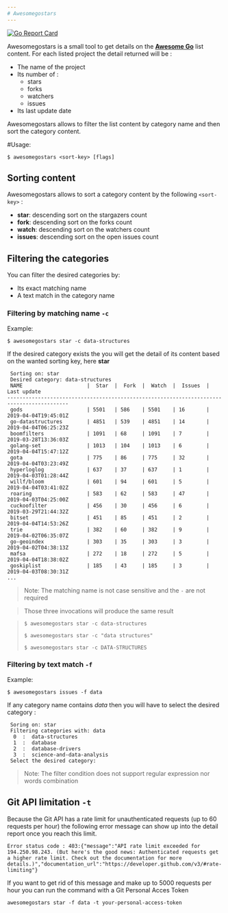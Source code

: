```yaml
---
# Awesomegostars
---
```

[![Go Report Card](https://goreportcard.com/badge/github.com/nirekin/awesomegostars)](https://goreportcard.com/report/github.com/nirekin/awesomegostars)

Awesomegostars is a small tool to get details on the [**Awesome Go**](https://github.com/avelino/awesome-go) list content. For each listed project the detail returned will be :

- The name of the project 
- Its number of :
  - stars
  - forks
  - watchers
  - issues
- Its last update date


Awesomegostars allows to filter the list content by category name and then sort the category content.

#Usage:

```$ awesomegostars <sort-key> [flags]``` 


## Sorting content


Awesomegostars allows to sort a category content by the following `<sort-key>` :

- **star**: descending sort on the stargazers count
- **fork**: descending sort on the forks count
- **watch**: descending sort on the watchers count
- **issues**: descending sort on the open issues count




 

## Filtering the categories

You can filter the desired categories by:

- Its exact matching name
- A text match in the category name


### Filtering by matching name `-c`

Example: 

```$ awesomegostars star -c data-structures```

If the desired category exists the you will get the detail of its content based on the wanted sorting key, here **star**

```
 Sorting on: star
 Desired category: data-structures
 NAME                     |  Star  |  Fork  |  Watch  |  Issues  |  Last update
------------------------------------------------------------------------------------------
 gods                     | 5501   | 586    | 5501    | 16       | 2019-04-04T19:45:01Z
 go-datastructures        | 4851   | 539    | 4851    | 14       | 2019-04-04T06:25:23Z
 boomfilters              | 1091   | 68     | 1091    | 7        | 2019-03-28T13:36:03Z
 golang-set               | 1013   | 104    | 1013    | 6        | 2019-04-04T15:47:12Z
 gota                     | 775    | 86     | 775     | 32       | 2019-04-04T03:23:49Z
 hyperloglog              | 637    | 37     | 637     | 1        | 2019-04-03T01:28:44Z
 willf/bloom              | 601    | 94     | 601     | 5        | 2019-04-04T03:41:02Z
 roaring                  | 583    | 62     | 583     | 47       | 2019-04-03T04:25:00Z
 cuckoofilter             | 456    | 30     | 456     | 6        | 2019-03-29T21:44:32Z
 bitset                   | 451    | 85     | 451     | 2        | 2019-04-04T14:53:26Z
 trie                     | 382    | 60     | 382     | 9        | 2019-04-02T06:35:07Z
 go-geoindex              | 303    | 35     | 303     | 3        | 2019-04-02T04:38:13Z
 mafsa                    | 272    | 18     | 272     | 5        | 2019-04-04T18:38:02Z
 goskiplist               | 185    | 43     | 185     | 3        | 2019-04-03T08:30:31Z
...
```

> Note: The matching name is not case sensitive and the `-` are not required

> Those three invocations will produce the same result

> ```$ awesomegostars star -c data-structures```
>
> ```$ awesomegostars star -c "data structures"```
>
> ```$ awesomegostars star -c DATA-STRUCTURES```

### Filtering by text match `-f`

Example: 

```$ awesomegostars issues -f data```

If any category name contains *data* then you will have to select the desired category :

```
 Soring on: star
 Filtering categories with: data
  0  :  data-structures
  1  :  database
  2  :  database-drivers
  3  :  science-and-data-analysis
 Select the desired category:
```

> Note: The filter condition does not support regular expression nor words combination


## Git API limitation `-t`

Because the Git API has a rate limit for unauthenticated requests (up to 60 requests per hour) the following error message can show up into the detail report once you reach this limit.

```
Error status code : 403:{"message":"API rate limit exceeded for 194.250.98.243. (But here's the good news: Authenticated requests get a higher rate limit. Check out the documentation for more details.)","documentation_url":"https://developer.github.com/v3/#rate-limiting"}
```

If you want to get rid of this message and make up to 5000 requests per hour you can run the command with a Git Personal Acces Token

```
awesomegostars star -f data -t your-personal-access-token
```



